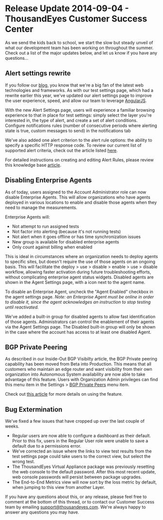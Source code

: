 # Release Update 2014-09-04 - ThousandEyes Customer Success Center

As we send the kids back to school, we start the slow but steady unveil of what our development team has been working on throughout the summer. Check out a list of the major updates below, and let us know if you have any questions...

## Alert settings rewrite

If you follow our [blog](http://blog.thousandeyes.com/), you know that we're a big fan of the latest web technologies and frameworks. As with our test settings page, which had a rewrite earlier this year, we've updated our alert settings page to improve the user experience, speed, and allow our team to leverage [AngularJS](https://blog.thousandeyes.com/?s=angular).

With the new Alert Settings page, users will experience a familiar browsing experience to that in place for test settings: simply select the layer you're interested in, the type of alert, and create a set of alert conditions.  Configure notifications rules \(number of consecutive periods where alerting state is true, custom messages to send\) in the notifications tab

We've also added one alert criterion to the alert rule options: the ability to specify a specific HTTP response code.  To review our current list of supported alert criteria, check out the article listed [here](https://success.thousandeyes.com/PublicArticlePage?articleIdParam=kA044000000CnBqCAK_How-Alerts-work).

For detailed instructions on creating and editing Alert Rules, please review this knowledge base [article](https://success.thousandeyes.com/ViewArticle?articleIdParam=kA0E0000000CmmhKAC).  
 

## Disabling Enterprise Agents

As of today, users assigned to the Account Administrator role can now disable Enterprise Agents. This will allow organizations who have agents deployed in various locations to enable and disable those agents when they need to manage the measurements.

Enterprise Agents will:

* Not attempt to run assigned tests
* Not factor into alerting \(because it's not running tests\)
* Not alert when it goes offline or has time synchronization issues
* New group is available for disabled enterprise agents
* Only count against billing when enabled

This is ideal in circumstances where an organization needs to deploy agents to specific sites, but doesn't require the use of those agents on an ongoing basis.  This will facilitate the deploy &gt; use &gt; disable &gt; enable &gt; use &gt; disable workflow, allowing faster activation during future troubleshooting efforts, without complicating enterprise agent status widgets.  Disabled agents are shown in the Agent Settings page, with a  icon next to the agent name.

To disable an Enterprise Agent, uncheck the "Agent Enabled" checkbox in the agent settings page.  _Note: an Enterprise Agent must be online in order to disable it, since the agent acknowledges an instruction to stop testing until reactivated._

We've added a built-in group for disabled agents to allow fast identification of those agents. Administrators can control the enablement of their agents via the Agent Settings page.  The Disabled built-in group will only be shown in the case where the account has access to at least one disabled Agent.  
 

## BGP Private Peering

As described in our Inside-Out BGP Visibilty article, the BGP Private peering capability has been moved from Beta into Production.   This means that all customers who maintain an edge router and want visibility from their own organization into Autonomous System availability are now able to take advantage of this feature.  Users with Organization Admin privileges can find this menu item in the Settings &gt; [BGP Private Peers](https://app.thousandeyes.com/settings/bgp-sessions) menu item.

Check out [this article](https://success.thousandeyes.com/ViewArticle?articleIdParam=kA0E0000000CmmjKAC) for more details on using the feature.  
 

## Bug Extermination

We've fixed a few issues that have cropped up over the last couple of weeks.

* Regular users are now able to configure a dashboard as their default. Prior to this fix, users in the Regular User role were unable to save a default due to a permissions error.
* We've corrected an issue where the links to view test results from the test settings page could take users to the correct view, but select the wrong test.
* The ThousandEyes Virtual Appliance package was previously resetting the web console to the default password. After this most recent update, web console passwords will persist between package upgrades.
* The End-to-End Metrics view will now sort by the loss metric by default, when jumping to this view from another Layer.

  
If you have any questions about this, or any release, please feel free to comment at the bottom of this thread, or to contact our Customer Success team by emailing support@thousandeyes.com.  We're always happy to answer any questions you may have.


